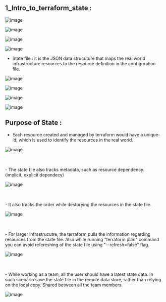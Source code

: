 ## 1_Intro_to_terraform_state :

![image](https://github.com/its-sachink/devops_and_kodekloud_prep/assets/25415707/c1562b18-5da3-428e-bf93-b3315ce6f54f)

![image](https://github.com/its-sachink/devops_and_kodekloud_prep/assets/25415707/42af076a-33cb-4bd4-9d2a-fa44e9d091b6)

![image](https://github.com/its-sachink/devops_and_kodekloud_prep/assets/25415707/baecfe5f-6190-4ebd-8378-68f26022e406)

![image](https://github.com/its-sachink/devops_and_kodekloud_prep/assets/25415707/bcf39394-06d4-419b-9315-455f99c9b33b)

- State file : it is the JSON data strucuture that maps the real world infrastructure resources to the resource definition in the configuration file. 

![image](https://github.com/its-sachink/devops_and_kodekloud_prep/assets/25415707/8385f9d1-01cf-43e4-900e-a178b7662242)

![image](https://github.com/its-sachink/devops_and_kodekloud_prep/assets/25415707/b0012a63-8274-4408-9689-60b314951b47)

![image](https://github.com/its-sachink/devops_and_kodekloud_prep/assets/25415707/20e9c5c9-1e7a-4d5c-afc1-78e7dd53d2d4)

![image](https://github.com/its-sachink/devops_and_kodekloud_prep/assets/25415707/8109e1b4-d334-44ec-8284-164a2db9c940)


## Purpose of State :

- Each resource created and managed by terraform would have a unique-id, which is used to identify the resources in the real world.

![image](https://github.com/its-sachink/devops_and_kodekloud_prep/assets/25415707/0f41ffda-6c7f-416a-bc77-a1442ad935d5)

</br>
</br>
- The state file also tracks metadata, such as resource dependency. (implicit, explicit dependecy)

![image](https://github.com/its-sachink/devops_and_kodekloud_prep/assets/25415707/11cb7c08-87eb-4cb2-adce-5c3a29b8a75b)

</br>
</br>
- It also tracks the order while destorying the resources in the state file.

![image](https://github.com/its-sachink/devops_and_kodekloud_prep/assets/25415707/94c84e9b-c70f-4148-a19a-697fefc3a1e2)

</br>
</br>
- For larger infrastrucutre, the terraform pulls the information regarding resources from the state file. Also while running "terraform plan" command you can avoid refereshing of the state file using "--refresh=false" flag.

![image](https://github.com/its-sachink/devops_and_kodekloud_prep/assets/25415707/adc790af-dec9-4635-8b80-993ea1c92010)

</br>
</br>
- While working as a team, all the user should have a latest state data. In such scenario save the state file in the remote data store, rather than relying on the local copy. Shared between all the team members.

![image](https://github.com/its-sachink/devops_and_kodekloud_prep/assets/25415707/f69e076d-8853-41ef-ad67-2c4d4a105ade)












